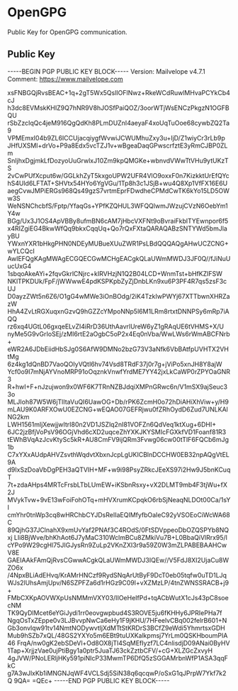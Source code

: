 # OpenGPG
Public Key for OpenGPG communication.

## Public Key

-----BEGIN PGP PUBLIC KEY BLOCK-----
Version: Mailvelope v4.7.1
Comment: https://www.mailvelope.com

xsFNBGQjRvsBEAC+1q+2gT5Wx5QslIOFlNwz+RkeWCdRuwlMHvaPCYkCb4cJ
h3dc8EVMskKHIZ9Q7hNR9V8hJOSfPaiQOZ/3oorWTjWsENCzPkgzN1OGFBQU
rSbZzcIqQc4jeM916QgQdKh8PLmDUZnI4aeyaF4xoUqTuOoe68cywbZQ2Ta9
VPMEmxI04b9ZL6ICCUjacqiygfWvwiJCWUMhuZxy3u+IjD/Z1wiyCr3rLb9p
JHfUXSMI+drVo+P9a8Edx5vcTZJ1v+wBgeaDaqGPwscrfztE3yRmCJBP0ZLm
SnIjhxDgjmkLfDozyoUuGrwlxJ10Zm9kpQMGKe+wbnvdVWwTtVHu9ytUKzTS
2vCwPUfXcput6w/GGLkhZyT5kxgoUPW2UFR4VlO9oxxF0n7KizkktUrEfQYc
hS4Uld6LFTAT+SHVtx54HYo6YgVGu/1Tp8h3c1JSjB+wu4Q8Xp1VfFX16E6U
aegCvwJMPiERGs968Qs49gzS7vrtmEprFDwdheCPMdCwTK6kYo15LD5OWw3S
WeNSNChcbfS/Fptp/YfaqGs+YPfKZQHUL3WFQQlwmJWzujCVzN6OebYm1Y4w
BGg/Ux3J1OS4ApVBBy8ufmBN6cAM7jHbcVXFNt9oBvraiFkblTYEwnpor6f5
x4RIZgiEG4BkwWfQq9bkxCqqUq+Qo7rQxFXtaQARAQABzSNTYWd5bmJlayBU
YWxnYXR1bHkgPHN0NDEyMUBueXUuZWR1PsLBdQQQAQgAHwUCZCNG+wYLCQcI
AwIEFQgKAgMWAgECGQECGwMCHgEACgkQLaUWmMWDJ3JF0Q//fJiNuUucUxG4
1sbqoAkeAYi+2fqvGkrlCNjrc+kIRVHzjN1Q2B04LCD+WnmTst+bHfKZIFSW
NKlTPKDUk/FpF/jWWwwE4pdKSPKpbZyZjDnbLKn9xu6P3PF4R7qs5zsF3cUJ
D0ayzZWt5n6Z6/O1gG4wMWe3iOnBOdg/2iK4TzkIwPWYj67XTTbwnXHRZazW
HhA4ZvLtRGXuqxnGzvQ9hGZZcYMpoNNp5l6M1LRm8rtxtDNNPSy6mRp7iAQQ
rz6xq4UGtL06gxqeELvZI4iRrD36UthAavrlUreW6yZ1gRAqUE6tVHMS+X/U
nyMe5G9vGrIoSEj/zMI6rtE2aOgbC5oP2x4Eq0nVba/WwLWs6rWmABCFNrb+
eWR2A6JDbEiidHbSJg0S6AfW9DMNo2bzG73V3aNfk6VbBAtfpUVHTX2VHtMg
6z4kg1dQnBD7VaoQOIyVQtI6hv74Vsd8TRdF37j0r7g+jViPo5xnJH8Y8ajW
Ycf0o9I7mNjAYVnoMRP91oOqznkVnwfYrdME7YY42jxLkCaWP0rZPYOaGNR3
R+hwI+F+nJzujwon9x0WF6K7TRnNZBJdqiXMPnGRwc6n/V1mSX9ajSeuc33o
MLJIoh87W5W6jTlItaVuQI6UawOG+Db/rPK6ZcmH0o72hDiAHiXhViw+y/H9
mLAU9K0ARFXOwU0EZCNG+wEQAO07GEFRjwu0fZRhOydD6Zud7UNLKAlNG2km
LWH1561mljXewjjwItrI80n2VD1JSZlq2nI81VOFZn6QdVeq1ktXug+6DHI+
6JC2jzBfjVoPsV96OGjVhd6cXD2uqceZhYXKJKYSMIcFGXkfVD1Foanf81R3
tEWhBVqAzJcvKtySc5kR+AU8CmFV9ijQRm3Fvwg06cw00tTIF6FQCb6mJg1b
C7xYXxAUdpAHVZsvthWqdvtXbxnJcpLgUKICBlnDCCHW0EB32npAQgVtEL9A
d9IxSzDoaVbDgPEH3aQTVIH+MF+w9i98PsyZRkcJEeXS97i2Hw9J5bnKCuqT
7t+zdaAHps4MRTcFrsbLTbLUmEW+iKSbnRsxy+vX2DLMT9mb4F3tjWu+fX2J
MVykTvw+9vE13wFoiFohOTq+mHVXrumKCpqkO6rbSjNeaqNLDOt00Ca/1sYI
cmYhr0tnWp3cq8wHRChbCYJDsReIIaEQIMfyfbOaIeC92yVSOEoCiWcWA68C
89QjhG37JClnahX9xmUvYaf2PNAf3C4ROdS/0FtSDVppeoDbOZQSPYb8NQxj
LIi8BjWve/bhKhAot6J7yMaC310WclmBCu8ZMkiVu7B+L0BbaQiVlRrx95/l
cYPo9W29cgHl75JIGJysRn9ZuLp2VKnZXI3r9a59Z0W3mZLPABEBAAHCwV8E
GAEIAAkFAmQjRvsCGwwACgkQLaUWmMWDJ3IQEw//V5FdJ8XI2UjaCu8WZO6x
/4NpxBLiAdEHvq/KrAMrHNCzf9RydSNqArUtByF9DcT0eb05tqfw0uTD1LJq
WJs2lUhsAmjUpv/N6SZPFZa6d1rHGz9C09l+vXZMzLP/4tnZWNSSRACB+j9+
FMbCXKpAOVWXpUsNMMmVXY03/IIOeHeIfPd+tqACbWutX1cJs43pC8soecNM
TK9QyDlMcet6eYGiJydi1rr0eovgwpbud4S3ROVE5ju6fKHHy6JPRIePHa7f
NgqOsTxZEppe0v3LJBvvpNwCa6eHy1F9jKHU/7HFeelvCBq002felrB601+N
Gb3onvlqw91tv14NmtNODywvtljXdMTtStKRDrS3BCfZ9eWdi5YhmrtsxGDH
Mub9hSZb7xQL/48GS2YXYo5m6EBt9tuUXKalkpmsj7YrLm0QSKHboumPIA46
FrqA/nw0gK2ebSDeVl+Od8OX8jTl4SqMEfIyzf7LC4nlisdjD09ANai0ByHV
1Tap+XrjjzVae0ujPtiBgy1a0ptr5JuaTJ63ckZztbCFV/+cG+XLZGcZxvyH
4gJVW/PNoLERljHKy591piNIcP33MwmTP6DfQ5zSGGAMrbnWfP1ASA3qqFkC
g7A3wJlxKb1iMNGNJqWF4VCLSdj5SiN38q6qcqwP/oSxG1qJPrpW7Ykf7k2Q
9QA=
=QEc+
-----END PGP PUBLIC KEY BLOCK-----
